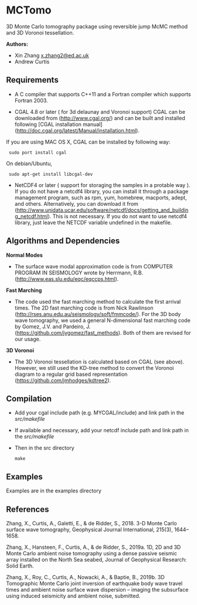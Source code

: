 MCTomo
============================
3D Monte Carlo tomography package using reversible jump McMC method and 3D Voronoi tessellation.

**Authors:**
 - Xin Zhang x.zhang2@ed.ac.uk
 - Andrew Curtis

## Requirements

* A C compiler that supports C++11 and a Fortran compiler which supports Fortran 2003.

* CGAL 4.8 or later ( for 3d delaunay and Voronoi support) CGAL can be downloaded from (http://www.cgal.org/) and can be built and installed following [CGAL installation manual] (http://doc.cgal.org/latest/Manual/installation.html). 

If you are using MAC OS X, CGAL can be installed by following way:
     
     sudo port install cgal
  
  On debian/Ubuntu, 
     
     sudo apt-get install libcgal-dev

* NetCDF4 or later ( support for storaging the samples in a protable way ). If you do not have a netcdf4 library, you can install it through a package management program, such as rpm, yum, homebrew, macports, adept, and others.  Alternatively, you can download it from (http://www.unidata.ucar.edu/software/netcdf/docs/getting_and_building_netcdf.html).
  This is not necessary. If you do not want to use netcdf4 library, just leave the NETCDF variable undefined in the makefile.

## Algorithms and Dependencies

**Normal Modes**

* The surface wave modal approximation code is from COMPUTER PROGRAM IN SEISMOLOGY wrote by Herrmann, R.B. (http://www.eas.slu.edu/eqc/eqccps.html).

**Fast Marching**

* The code used the fast marching method to calculate the first arrival times. The 2D fast marching code is from Nick Rawlinson (http://rses.anu.edu.au/seismology/soft/fmmcode/). For the 3D body wave tomography, we used a general N-dimensional fast marching code by Gomez, J.V. and Pardeiro, J. (https://github.com/jvgomez/fast_methods). Both of them are revised for our usage.

**3D Voronoi**

* The 3D Voronoi tessellation is calculated based on CGAL (see above). However, we still used the KD-tree method to convert the Voronoi diagram to a regular grid based representation (https://github.com/jmhodges/kdtree2).

## Compilation

* Add your cgal include path (e.g. MYCGAL/include) and link path in the *src/makefile*
* If available and necessary, add your netcdf include path and link path in the *src/makefile*
* Then in the src directory

      make

## Examples
Examples are in the examples directory

## References

Zhang, X., Curtis, A., Galetti, E., & de Ridder, S., 2018. 3-D Monte Carlo surface wave tomography, Geophysical Journal International, 215(3), 1644–1658.

Zhang, X., Hansteen, F., Curtis, A., & de Ridder, S., 2019a. 1D, 2D and 3D Monte Carlo ambient noise tomography using a dense passive seismic array installed on the North Sea seabed, Journal of Geophysical
Research: Solid Earth.

Zhang, X., Roy, C., Curtis, A., Nowacki, A., & Baptie, B., 2019b. 3D Tomographic Monte Carlo joint inversion of earthquake body wave travel times and ambient noise surface wave dispersion – imaging the
subsurface using induced seismicity and ambient noise, submitted.




